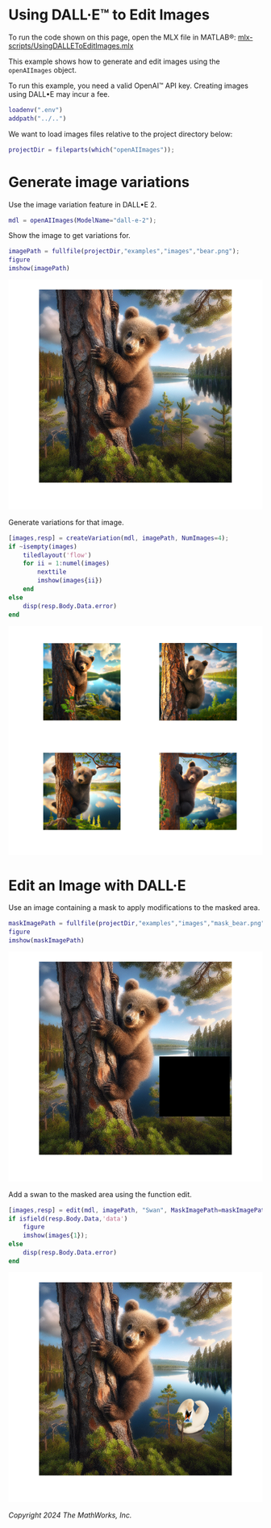
# Using DALL·E™ to Edit Images

To run the code shown on this page, open the MLX file in MATLAB®: [mlx-scripts/UsingDALLEToEditImages.mlx](mlx-scripts/UsingDALLEToEditImages.mlx) 

This example shows how to generate and edit images using the `openAIImages` object.


To run this example, you need a valid OpenAI™ API key. Creating images using DALL•E may incur a fee.

```matlab
loadenv(".env")
addpath("../..")
```

We want to load images files relative to the project directory below:

```matlab
projectDir = fileparts(which("openAIImages"));
```
# Generate image variations

Use the image variation feature in DALL•E 2.

```matlab
mdl = openAIImages(ModelName="dall-e-2");
```

Show the image to get variations for. 

```matlab
imagePath = fullfile(projectDir,"examples","images","bear.png");
figure
imshow(imagePath)
```

![figure_0.png](UsingDALLEToEditImages_media/figure_0.png)

Generate variations for that image.

```matlab
[images,resp] = createVariation(mdl, imagePath, NumImages=4);
if ~isempty(images)
    tiledlayout('flow')
    for ii = 1:numel(images)
        nexttile
        imshow(images{ii})
    end
else
    disp(resp.Body.Data.error)
end
```

![figure_1.png](UsingDALLEToEditImages_media/figure_1.png)
# Edit an Image with DALL·E

Use an image containing a mask to apply modifications to the masked area.

```matlab
maskImagePath = fullfile(projectDir,"examples","images","mask_bear.png");
figure
imshow(maskImagePath)
```

![figure_2.png](UsingDALLEToEditImages_media/figure_2.png)

Add a swan to the masked area using the function edit.

```matlab
[images,resp] = edit(mdl, imagePath, "Swan", MaskImagePath=maskImagePath);
if isfield(resp.Body.Data,'data')
    figure
    imshow(images{1});
else
    disp(resp.Body.Data.error)
end
```

![figure_3.png](UsingDALLEToEditImages_media/figure_3.png)

*Copyright 2024 The MathWorks, Inc.*

